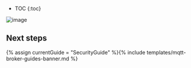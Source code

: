 * TOC
{:toc}

![image](https://img.thingsboard.io/coming-soon.jpg)

## Next steps

{% assign currentGuide = "SecurityGuide" %}{% include templates/mqtt-broker-guides-banner.md %}
